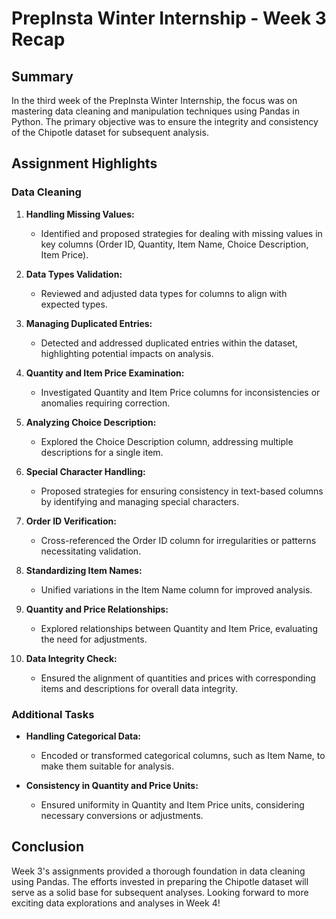 # PrepInsta Winter Internship - Week 3 Recap

## Summary
In the third week of the PrepInsta Winter Internship, the focus was on mastering data cleaning and manipulation techniques using Pandas in Python. The primary objective was to ensure the integrity and consistency of the Chipotle dataset for subsequent analysis.

## Assignment Highlights

### Data Cleaning
1. **Handling Missing Values:**
   - Identified and proposed strategies for dealing with missing values in key columns (Order ID, Quantity, Item Name, Choice Description, Item Price).

2. **Data Types Validation:**
   - Reviewed and adjusted data types for columns to align with expected types.

3. **Managing Duplicated Entries:**
   - Detected and addressed duplicated entries within the dataset, highlighting potential impacts on analysis.

4. **Quantity and Item Price Examination:**
   - Investigated Quantity and Item Price columns for inconsistencies or anomalies requiring correction.

5. **Analyzing Choice Description:**
   - Explored the Choice Description column, addressing multiple descriptions for a single item.

6. **Special Character Handling:**
   - Proposed strategies for ensuring consistency in text-based columns by identifying and managing special characters.

7. **Order ID Verification:**
   - Cross-referenced the Order ID column for irregularities or patterns necessitating validation.

8. **Standardizing Item Names:**
   - Unified variations in the Item Name column for improved analysis.

9. **Quantity and Price Relationships:**
   - Explored relationships between Quantity and Item Price, evaluating the need for adjustments.

10. **Data Integrity Check:**
    - Ensured the alignment of quantities and prices with corresponding items and descriptions for overall data integrity.

### Additional Tasks
- **Handling Categorical Data:**
  - Encoded or transformed categorical columns, such as Item Name, to make them suitable for analysis.

- **Consistency in Quantity and Price Units:**
  - Ensured uniformity in Quantity and Item Price units, considering necessary conversions or adjustments.

## Conclusion
Week 3's assignments provided a thorough foundation in data cleaning using Pandas. The efforts invested in preparing the Chipotle dataset will serve as a solid base for subsequent analyses. Looking forward to more exciting data explorations and analyses in Week 4!
